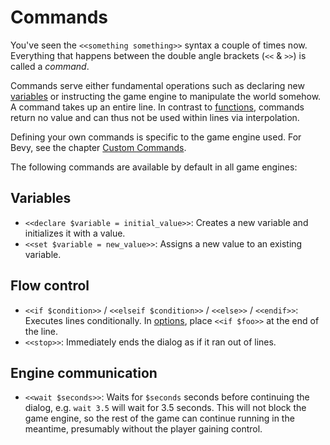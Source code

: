 # Commands

You've seen the `<<something something>>` syntax a couple of times now. 
Everything that happens between the double angle brackets (`<<` & `>>`) is called a *command*.

Commands serve either fundamental operations such as declaring new [variables](variables.md) or instructing the game engine to 
manipulate the world somehow. A command takes up an entire line.
In contrast to [functions](functions.md), commands return no value and can thus not be used within lines via interpolation.

Defining your own commands is specific to the game engine used. 
For Bevy, see the chapter [Custom Commands](../bevy_plugin/custom_commands.md).

The following commands are available by default in all game engines:

## Variables
- `<<declare $variable = initial_value>>`: Creates a new variable and initializes it with a value.
- `<<set $variable = new_value>>`: Assigns a new value to an existing variable.

## Flow control
- `<<if $condition>>` / `<<elseif $condition>>` / `<<else>>` / `<<endif>>`: Executes lines conditionally. In [options](options.md), place `<<if $foo>>` at the end of the line.
- `<<stop>>`: Immediately ends the dialog as if it ran out of lines.

## Engine communication
- `<<wait $seconds>>`: Waits for `$seconds` seconds before continuing the dialog, e.g. `wait 3.5` will wait for 3.5 seconds. 
This will not block the game engine, so the rest of the game can continue running in the meantime, presumably without the player gaining control.

